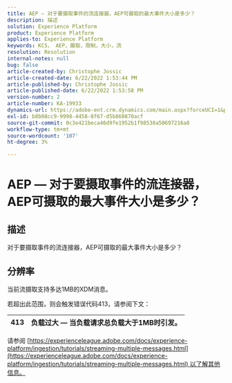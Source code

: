```yaml
---
title: AEP — 对于要摄取事件的流连接器，AEP可摄取的最大事件大小是多少？
description: 描述
solution: Experience Platform
product: Experience Platform
applies-to: Experience Platform
keywords: KCS， AEP，摄取，限制，大小，流
resolution: Resolution
internal-notes: null
bug: false
article-created-by: Christophe Jossic
article-created-date: 6/22/2022 1:53:44 PM
article-published-by: Christophe Jossic
article-published-date: 6/22/2022 1:53:58 PM
version-number: 2
article-number: KA-19933
dynamics-url: https://adobe-ent.crm.dynamics.com/main.aspx?forceUCI=1&pagetype=entityrecord&etn=knowledgearticle&id=16f23eb7-32f2-ec11-bb3d-6045bd0158c7
exl-id: b8b08cc9-9998-4458-8f67-d5b860870acf
source-git-commit: 0c3e421beca46d9fe1952b1f98538a50697216a0
workflow-type: tm+mt
source-wordcount: '107'
ht-degree: 3%

---
```


# AEP — 对于要摄取事件的流连接器，AEP可摄取的最大事件大小是多少？

## 描述

对于要摄取事件的流连接器，AEP可摄取的最大事件大小是多少？

## 分辨率


当前流摄取支持多达1MB的XDM消息。

若超出此范围，则会触发错误代码413，请参阅下文：




| 413 | 负载过大 — 当负载请求总负载大于1MB时引发。 |
| --- | --- |




请参阅 [https://experienceleague.adobe.com/docs/experience-platform/ingestion/tutorials/streaming-multiple-messages.html](https://experienceleague.adobe.com/docs/experience-platform/ingestion/tutorials/streaming-multiple-messages.html) 以了解其他信息。
